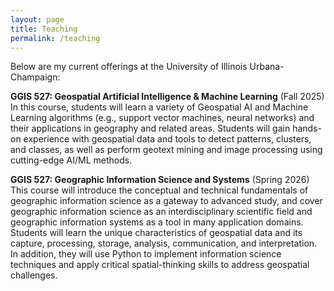 ```yaml
---
layout: page
title: Teaching
permalink: /teaching
---
```


Below are my current offerings at the University of Illinois Urbana-Champaign:

**GGIS 527: Geospatial Artificial Intelligence & Machine Learning** (Fall 2025)
In this course, students will learn a variety of Geospatial AI and Machine Learning algorithms (e.g., support vector machines, neural networks) and their applications in geography and related areas. Students will gain hands-on experience with geospatial data and tools to detect patterns, clusters, and classes, as well as perform geotext mining and image processing using cutting-edge AI/ML methods.

**GGIS 527: Geographic Information Science and Systems** (Spring 2026)
This course will introduce the conceptual and technical fundamentals of geographic information science as a gateway to advanced study, and cover geographic information science as an interdisciplinary scientific field and geographic information systems as a tool in many application domains. Students will learn the unique characteristics of geospatial data and its capture, processing, storage, analysis, communication, and interpretation. In addition, they will use Python to implement information science techniques and apply critical spatial-thinking skills to address geospatial challenges.
